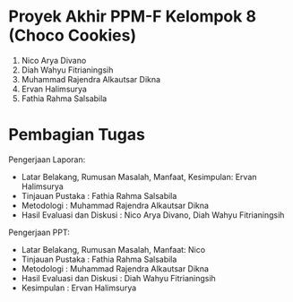 # Proyek Akhir PPM-F Kelompok 8 (Choco Cookies)

1. Nico Arya Divano
2. Diah Wahyu Fitrianingsih
3. Muhammad Rajendra Alkautsar Dikna
4. Ervan Halimsurya
5. Fathia Rahma Salsabila

# Pembagian Tugas

Pengerjaan Laporan:
- Latar Belakang, Rumusan Masalah, Manfaat, Kesimpulan: Ervan Halimsurya
- Tinjauan Pustaka : Fathia Rahma Salsabila
- Metodologi : Muhammad Rajendra Alkautsar Dikna
- Hasil Evaluasi dan Diskusi : Nico Arya Divano, Diah Wahyu Fitrianingsih

Pengerjaan PPT:
- Latar Belakang, Rumusan Masalah, Manfaat: Nico
- Tinjauan Pustaka : Fathia Rahma Salsabila
- Metodologi : Muhammad Rajendra Alkautsar Dikna
- Hasil Evaluasi dan Diskusi : Diah Wahyu Fitrianingsih
- Kesimpulan : Ervan Halimsurya
